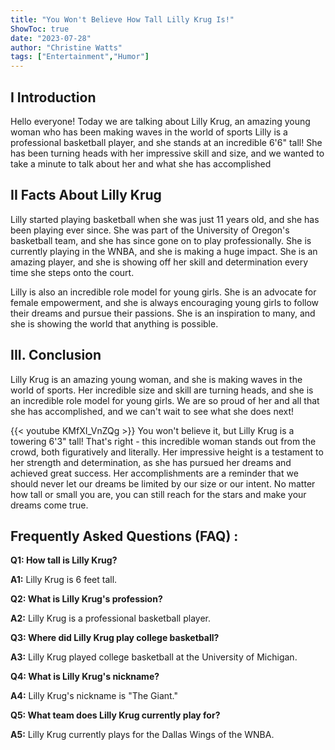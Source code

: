 ```yaml
---
title: "You Won't Believe How Tall Lilly Krug Is!"
ShowToc: true 
date: "2023-07-28"
author: "Christine Watts" 
tags: ["Entertainment","Humor"]
---
```

## I Introduction

Hello everyone! Today we are talking about Lilly Krug, an amazing young woman who has been making waves in the world of sports Lilly is a professional basketball player, and she stands at an incredible 6'6" tall! She has been turning heads with her impressive skill and size, and we wanted to take a minute to talk about her and what she has accomplished

## II Facts About Lilly Krug

Lilly started playing basketball when she was just 11 years old, and she has been playing ever since. She was part of the University of Oregon's basketball team, and she has since gone on to play professionally. She is currently playing in the WNBA, and she is making a huge impact. She is an amazing player, and she is showing off her skill and determination every time she steps onto the court.

Lilly is also an incredible role model for young girls. She is an advocate for female empowerment, and she is always encouraging young girls to follow their dreams and pursue their passions. She is an inspiration to many, and she is showing the world that anything is possible.

## III. Conclusion

Lilly Krug is an amazing young woman, and she is making waves in the world of sports. Her incredible size and skill are turning heads, and she is an incredible role model for young girls. We are so proud of her and all that she has accomplished, and we can't wait to see what she does next!

{{< youtube KMfXI_VnZQg >}} 
You won't believe it, but Lilly Krug is a towering 6'3" tall! That's right - this incredible woman stands out from the crowd, both figuratively and literally. Her impressive height is a testament to her strength and determination, as she has pursued her dreams and achieved great success. Her accomplishments are a reminder that we should never let our dreams be limited by our size or our intent. No matter how tall or small you are, you can still reach for the stars and make your dreams come true.

## Frequently Asked Questions (FAQ) :
**Q1: How tall is Lilly Krug?**

**A1:** Lilly Krug is 6 feet tall.

**Q2: What is Lilly Krug's profession?**

**A2:** Lilly Krug is a professional basketball player.

**Q3: Where did Lilly Krug play college basketball?**

**A3:** Lilly Krug played college basketball at the University of Michigan.

**Q4: What is Lilly Krug's nickname?**

**A4:** Lilly Krug's nickname is "The Giant."

**Q5: What team does Lilly Krug currently play for?**

**A5:** Lilly Krug currently plays for the Dallas Wings of the WNBA.



